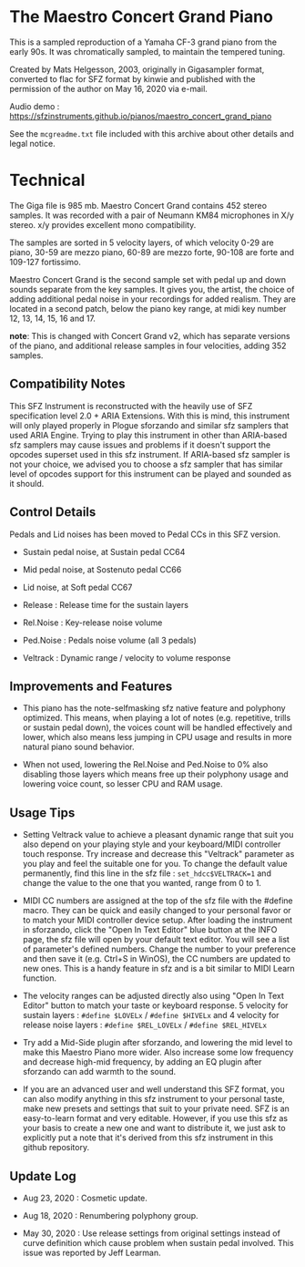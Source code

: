 # The Maestro Concert Grand Piano

This is a sampled reproduction of a Yamaha CF-3 grand
piano from the early 90s. It was chromatically sampled,
to maintain the tempered tuning.

Created by Mats Helgesson, 2003, originally in Gigasampler format, converted to
flac for SFZ format by kinwie and published with the permission of the author
on May 16, 2020 via e-mail.

Audio demo :
https://sfzinstruments.github.io/pianos/maestro_concert_grand_piano

See the `mcgreadme.txt` file included with this archive about other details and
legal notice.

# Technical

The Giga file is 985 mb.
Maestro Concert Grand contains 452 stereo samples.
It was recorded with a pair of Neumann KM84 microphones
in X/y stereo. x/y provides excellent mono compatibility.

The samples are sorted in 5 velocity layers, of which
velocity 0-29 are piano, 30-59 are mezzo piano, 60-89
are mezzo forte, 90-108 are forte and 109-127
fortissimo.

Maestro Concert Grand is the second sample set with pedal
up and down sounds separate from the key samples. It gives
you, the artist, the choice of adding additional pedal
noise in your recordings for added realism. They are
located in a second patch, below the piano key range, at
midi key number 12, 13, 14, 15, 16 and 17.

**note**: This is changed with Concert Grand v2, which has
separate versions of the piano, and additional release
samples in four velocities, adding 352 samples.



## Compatibility Notes

This SFZ Instrument is reconstructed with the heavily use of SFZ specification level 2.0 + ARIA Extensions. With this is mind, this instrument will only played properly in Plogue sforzando and similar sfz samplers that used ARIA Engine. Trying to play this instrument in other than ARIA-based sfz samplers may cause issues and problems if it doesn't support the opcodes superset used in this sfz instrument. If ARIA-based sfz sampler is not your choice, we advised you to choose a sfz sampler that has similar level of opcodes support for this instrument can be played and sounded as it should.

## Control Details

Pedals and Lid noises has been moved to Pedal CCs in this SFZ version.
- Sustain pedal noise, at Sustain pedal CC64
- Mid pedal noise, at Sostenuto pedal CC66
- Lid noise, at Soft pedal CC67

- Release : Release time for the sustain layers
- Rel.Noise : Key-release noise volume
- Ped.Noise : Pedals noise volume (all 3 pedals)
- Veltrack : Dynamic range / velocity to volume response

## Improvements and Features

- This piano has the note-selfmasking sfz native feature and polyphony optimized. This means, when playing a lot of notes (e.g. repetitive, trills or sustain pedal down), the voices count will be handled effectively and lower, which also means less jumping in CPU usage and results in more natural piano sound behavior.

- When not used, lowering the Rel.Noise and Ped.Noise to 0% also disabling those layers which means free up their polyphony usage and lowering voice count, so lesser CPU and RAM usage.

## Usage Tips

- Setting Veltrack value to achieve a pleasant dynamic range that suit you also depend on your playing style and your keyboard/MIDI controller touch response. Try increase and decrease this "Veltrack" parameter as you play and feel the suitable one for you. To change the default value permanently, find this line in the sfz file : `set_hdcc$VELTRACK=1` and change the value to the one that you wanted, range from 0 to 1.

- MIDI CC numbers are assigned at the top of the sfz file with the #define macro. They can be quick and easily changed to your personal favor or to match your MIDI controller device setup. After loading the instrument in sforzando, click the "Open In Text Editor" blue button at the INFO page, the sfz file will open by your default text editor. You will see a list of parameter's defined numbers. Change the number to your preference and then save it (e.g. Ctrl+S in WinOS), the CC numbers are updated to new ones. This is a handy feature in sfz and is a bit similar to MIDI Learn function.

- The velocity ranges can be adjusted directly also using "Open In Text Editor" button to match your taste or keyboard response. 5 velocity for sustain layers : `#define $LOVELx` /  `#define $HIVELx` and 4 velocity for release noise layers : `#define $REL_LOVELx` / `#define $REL_HIVELx`

- Try add a Mid-Side plugin after sforzando, and lowering the mid level to make this Maestro Piano more wider. Also increase some low frequency and decrease high-mid frequency, by adding an EQ plugin after sforzando can add warmth to the sound.

- If you are an advanced user and well understand this SFZ format, you can also modify anything in this sfz instrument to your personal taste, make new presets and settings that suit to your private need. SFZ is an easy-to-learn format and very editable. However, if you use this sfz as your basis to create a new one and want to distribute it, we just ask to explicitly put a note that it's derived from this sfz instrument in this github repository.

## Update Log

- Aug 23, 2020 : Cosmetic update.

- Aug 18, 2020 : Renumbering polyphony group.

- May 30, 2020 : Use release settings from original settings instead of curve definition which cause problem when sustain pedal involved. This issue was reported by Jeff Learman.
